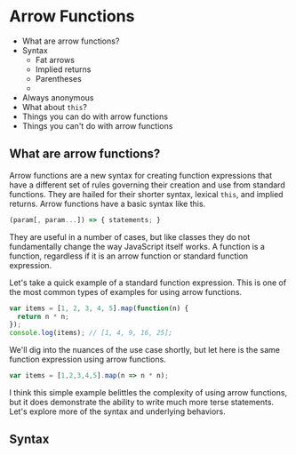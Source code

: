 # Arrow Functions

* What are arrow functions?
* Syntax
  * Fat arrows
  * Implied returns
  * Parentheses
  * 
* Always anonymous
* What about `this`?
* Things you can do with arrow functions
* Things you can't do with arrow functions

## What are arrow functions?

Arrow functions are a new syntax for creating function expressions that have a different set of rules governing their creation and use from standard functions. They are hailed for their shorter syntax, lexical `this`, and implied returns. Arrow functions have a basic syntax like this.

```js
(param[, param...]) => { statements; }
```

They are useful in a number of cases, but like classes they do not fundamentally change the way JavaScript itself works. A function is a function, regardless if it is an arrow function or standard function expression.

Let's take a quick example of a standard function expression. This is one of the most common types of examples for using arrow functions.

```js
var items = [1, 2, 3, 4, 5].map(function(n) {
  return n * n;
});
console.log(items); // [1, 4, 9, 16, 25];
```

We'll dig into the nuances of the use case shortly, but let here is the same function expression using arrow functions.

```javascript
var items = [1,2,3,4,5].map(n => n * n);
```

I think this simple example belittles the complexity of using arrow functions, but it does demonstrate the ability to write much more terse statements. Let's explore more of the syntax and underlying behaviors.

## Syntax
